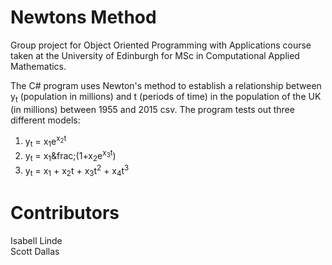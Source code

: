 # Newtons Method
Group project for Object Oriented Programming with Applications course taken at the University of Edinburgh for MSc in Computational Applied Mathematics.

The C# program uses Newton's method to establish a relationship between y<sub>t</sub> (population in millions) and t (periods of time) in the population of the UK (in millions) between 1955 and 2015 csv. The program tests out three different models:
1. y<sub>t</sub> = x<sub>1</sub>e<sup>x<sub>2</sub>t</sup>
2. y<sub>t</sub> = x<sub>1</sub>&frac;(1+x<sub>2</sub>e<sup>x<sub>3</sub>t</sup>)
3. y<sub>t</sub> = x<sub>1</sub> + x<sub>2</sub>t + x<sub>3</sub>t<sup>2</sup> + x<sub>4</sub>t<sup>3</sup>

# Contributors
Isabell Linde<br/>
Scott Dallas<br/>

